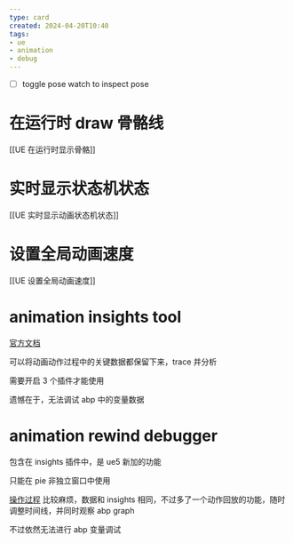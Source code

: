 ```yaml
---
type: card
created: 2024-04-20T10:40
tags:
- ue
- animation
- debug
---
```


- [ ] toggle pose watch to inspect pose

# 在运行时 draw 骨骼线

[[UE 在运行时显示骨骼]]

# 实时显示状态机状态

[[UE 实时显示动画状态机状态]]

# 设置全局动画速度

[[UE 设置全局动画速度]]

# animation insights tool

[官方文档](https://dev.epicgames.com/documentation/en-us/unreal-engine/animation-insights-in-unreal-engine)

可以将动画动作过程中的关键数据都保留下来，trace 并分析

需要开启 3 个插件才能使用

遗憾在于，无法调试 abp 中的变量数据

# animation rewind debugger

包含在 insights 插件中，是  ue5 新加的功能

只能在 pie 非独立窗口中使用

[操作过程](https://dev.epicgames.com/documentation/en-us/unreal-engine/animation-rewind-debugger-in-unreal-engine) 比较麻烦，数据和 insights 相同，不过多了一个动作回放的功能，随时调整时间线，并同时观察 abp graph

不过依然无法进行 abp 变量调试






 